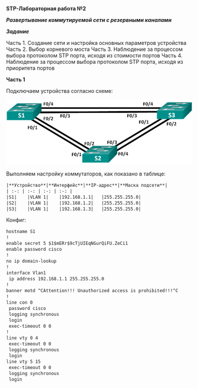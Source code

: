 **STP-Лабораторная работа №2**

***Развертывание коммутируемой сети с резервными каналами***

***Задание***

Часть 1. Создание сети и настройка основных параметров устройства
Часть 2. Выбор корневого моста
Часть 3. Наблюдение за процессом выбора протоколом STP порта, исходя из стоимости портов
Часть 4. Наблюдение за процессом выбора протоколом STP порта, исходя из приоритета портов

**Часть 1**

Подключаем устройства согласно схеме:

![Topology](https://github.com/Farix01/Otus-kurs/blob/main/%D0%9B%D0%B0%D0%B1%D0%BE%D1%80%D0%B0%D1%82%D0%BE%D1%80%D0%B8%D0%B8/STP/Topology.png)

Выполняем настройку коммутаторов, как показано в таблице:

```
|**Устройство**|**Интерфейс**|**IP-адрес**|**Маска подсети**|
| :-: | :-: | :-: | :-: |
|S1|	|VLAN 1|	|192.168.1.1|	|255.255.255.0|
|S2|	|VLAN 1|	|192.168.1.2|	|255.255.255.0|
|S3|	|VLAN 1|	|192.168.1.3|	|255.255.255.0|

```
Конфиг:

```
hostname S1
!
enable secret 5 $1$mERr$9cTjUIEqNGurQiFU.ZeCi1
enable password cisco
!
no ip domain-lookup
!
interface Vlan1
 ip address 192.168.1.1 255.255.255.0
!
banner motd ^CAttention!!! Unauthorized access is prohibited!!!^C
!
line con 0
 password cisco
 logging synchronous
 login
 exec-timeout 0 0
!
line vty 0 4
 exec-timeout 0 0
 logging synchronous
 login
line vty 5 15
 exec-timeout 0 0
 logging synchronous
 login
```

